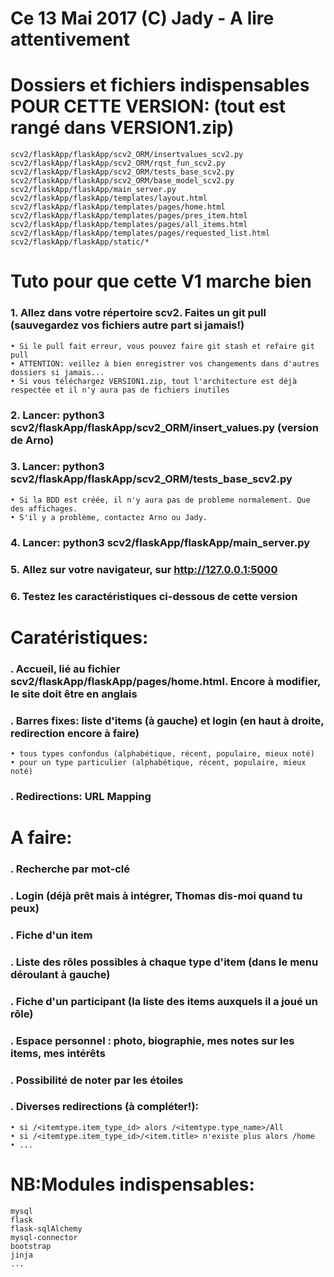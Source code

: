 # Ce 13 Mai 2017 (C) Jady - A lire attentivement 

# Dossiers et fichiers indispensables POUR CETTE VERSION: (tout est rangé dans VERSION1.zip)

    scv2/flaskApp/flaskApp/scv2_ORM/insertvalues_scv2.py
    scv2/flaskApp/flaskApp/scv2_ORM/rqst_fun_scv2.py
    scv2/flaskApp/flaskApp/scv2_ORM/tests_base_scv2.py
    scv2/flaskApp/flaskApp/scv2_ORM/base_model_scv2.py
    scv2/flaskApp/flaskApp/main_server.py
    scv2/flaskApp/flaskApp/templates/layout.html
    scv2/flaskApp/flaskApp/templates/pages/home.html
    scv2/flaskApp/flaskApp/templates/pages/pres_item.html
    scv2/flaskApp/flaskApp/templates/pages/all_items.html
    scv2/flaskApp/flaskApp/templates/pages/requested_list.html
    scv2/flaskApp/flaskApp/static/*

# Tuto pour que cette V1 marche bien

  ### 1. Allez dans votre répertoire scv2. Faites un git pull (sauvegardez vos fichiers autre part si jamais!)
    • Si le pull fait erreur, vous pouvez faire git stash et refaire git pull
    • ATTENTION: veillez à bien enregistrer vos changements dans d'autres dossiers si jamais...
    • Si vous téléchargez VERSION1.zip, tout l'architecture est déjà respectée et il n'y aura pas de fichiers inutiles

  ### 2. Lancer: python3 scv2/flaskApp/flaskApp/scv2_ORM/insert_values.py (version de Arno)
  ### 3. Lancer: python3 scv2/flaskApp/flaskApp/scv2_ORM/tests_base_scv2.py
    • Si la BDD est créée, il n'y aura pas de probleme normalement. Que des affichages.
    • S'il y a problème, contactez Arno ou Jady.

  ### 4. Lancer: python3 scv2/flaskApp/flaskApp/main_server.py
  ### 5. Allez sur votre navigateur, sur http://127.0.0.1:5000
  ### 6. Testez les caractéristiques ci-dessous de cette version



# Caratéristiques:

  ### . Accueil, lié au fichier scv2/flaskApp/flaskApp/pages/home.html. Encore à modifier, le site doit être en anglais
  ### . Barres fixes: liste d'items (à gauche) et login (en haut à droite, redirection encore à faire)
    • tous types confondus (alphabétique, récent, populaire, mieux noté)
    • pour un type particulier (alphabétique, récent, populaire, mieux noté)
  ### . Redirections: URL Mapping




# A faire:

  ### . Recherche par mot-clé
  ### . Login (déjà prêt mais à intégrer, Thomas dis-moi quand tu peux)
  ### . Fiche d'un item
  ### . Liste des rôles possibles à chaque type d'item (dans le menu déroulant à gauche)
  ### . Fiche d'un participant (la liste des items auxquels il a joué un rôle)
  ### . Espace personnel : photo, biographie, mes notes sur les items, mes intérêts
  ### . Possibilité de noter par les étoiles
  ### . Diverses redirections (à compléter!):
    • si /<itemtype.item_type_id> alors /<itemtype.type_name>/All
    • si /<itemtype.item_type_id>/<item.title> n'existe plus alors /home
    • ...



# NB:Modules indispensables:

    mysql
    flask
    flask-sqlAlchemy
    mysql-connector
    bootstrap
    jinja
    ...

